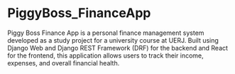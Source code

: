 # PiggyBoss_FinanceApp
Piggy Boss Finance App is a personal finance management system developed as a study project for a university course at UERJ. Built using Django Web and Django REST Framework (DRF) for the backend and React for the frontend, this application allows users to track their income, expenses, and overall financial health.
